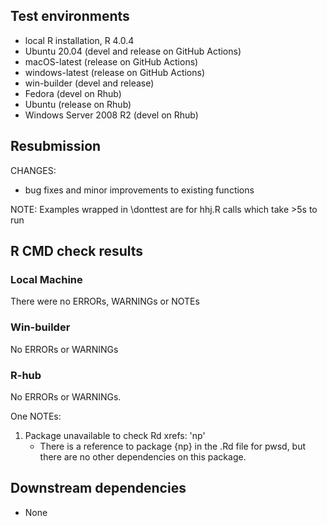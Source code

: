 ## Test environments
* local R installation, R 4.0.4
* Ubuntu 20.04 (devel and release on GitHub Actions)
* macOS-latest (release on GitHub Actions)
* windows-latest (release on GitHub Actions)
* win-builder (devel and release)
* Fedora (devel on Rhub)
* Ubuntu (release on Rhub)
* Windows Server 2008 R2 (devel on Rhub)

## Resubmission

CHANGES: 
  * bug fixes and minor improvements to existing functions
  
NOTE: Examples wrapped in \donttest are for hhj.R calls which take >5s to run


## R CMD check results

### Local Machine

There were no ERRORs, WARNINGs or NOTEs


### Win-builder

No ERRORs or WARNINGs


### R-hub

No ERRORs or WARNINGs.

One NOTEs:

  1. Package unavailable to check Rd xrefs: 'np'
     - There is a reference to package {np} in the .Rd file for pwsd, but there are no other dependencies on this package.


## Downstream dependencies

* None
